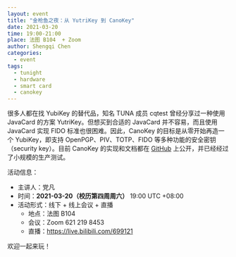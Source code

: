 ```yaml
---
layout: event
title: "金枪鱼之夜：从 YutriKey 到 CanoKey"
date: 2021-03-20
time: 19:00-21:00
place: 法图 B104  + Zoom
author: Shengqi Chen
categories:
  - event
tags:
  - tunight
  - hardware
  - smart card
  - canokey
---
```


很多人都在找 YubiKey 的替代品，知名 TUNA 成员 cqtest 曾经分享过一种使用 JavaCard 的方案 YutriKey。但想买到合适的 JavaCard 并不容易，而且使用 JavaCard 实现 FIDO 标准也很困难。因此，CanoKey 的目标是从零开始再造一个 YubiKey，即支持 OpenPGP、PIV、TOTP、FIDO 等多种功能的安全密钥（security key）。目前 CanoKey 的实现和文档都在 [GitHub](https://github.com/canokeys) 上公开，并已经经过了小规模的生产测试。

活动信息：

* 主讲人：党凡
* 时间：**2021-03-20（校历第四周周六）** 19:00 UTC +08:00
* 活动形式：线下 + 线上会议 + 直播
  * 地点：法图 B104
  * 会议：Zoom 621 219 8453
  * 直播：https://live.bilibili.com/699121

欢迎一起来玩！
